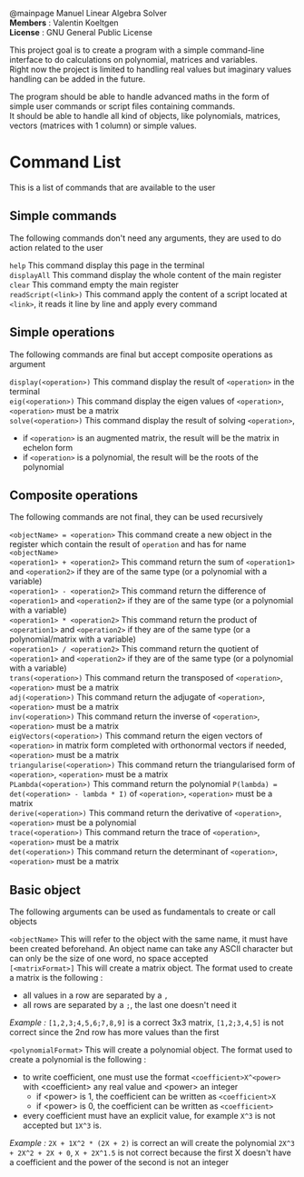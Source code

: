 @mainpage Manuel Linear Algebra Solver  
**Members** : Valentin Koeltgen  
**License** : GNU General Public License  

This project goal is to create a program with a simple command-line interface to do calculations on polynomial, matrices and variables.  
Right now the project is limited to handling real values but imaginary values handling can be added in the future.

The program should be able to handle advanced maths in the form of simple user commands or script files containing commands.  
It should be able to handle all kind of objects, like polynomials, matrices, vectors (matrices with 1 column) or simple values.

# Command List  
This is a list of commands that are available to the user

## Simple commands  
The following commands don't need any arguments, they are used to do action related to the user

`help` This command display this page in the terminal  
`displayAll` This command display the whole content of the main register  
`clear` This command empty the main register  
`readScript(<link>)` This command apply the content of a script located at `<link>`, it reads it line by line and apply every command

## Simple operations
The following commands are final but accept composite operations as argument

`display(<operation>)` This command display the result of `<operation>` in the terminal  
`eig(<operation>)` This command display the eigen values of `<operation>`, `<operation>` must be a matrix  
`solve(<operation>)` This command display the result of solving `<operation>`,
- if `<operation>` is an augmented matrix, the result will be the matrix in echelon form  
- if `<operation>` is a polynomial, the result will be the roots of the polynomial  

## Composite operations
The following commands are not final, they can be used recursively

`<objectName> = <operation>` This command create a new object in the register which contain the result of `operation` and has for name `<objectName>`  
`<operation1> + <operation2>` This command return the sum of `<operation1>` and `<operation2>` if they are of the same type (or a polynomial with a variable)  
`<operation1> - <operation2>` This command return the difference of `<operation1>` and `<operation2>` if they are of the same type (or a polynomial with a variable)  
`<operation1> * <operation2>` This command return the product of `<operation1>` and `<operation2>` if they are of the same type (or a polynomial/matrix with a variable)  
`<operation1> / <operation2>` This command return the quotient of `<operation1>` and `<operation2>` if they are of the same type (or a polynomial with a variable)  
`trans(<operation>)` This command return the transposed of `<operation>`, `<operation>` must be a matrix  
`adj(<operation>)` This command return the adjugate of `<operation>`, `<operation>` must be a matrix  
`inv(<operation>)` This command return the inverse of `<operation>`, `<operation>` must be a matrix  
`eigVectors(<operation>)` This command return the eigen vectors of `<operation>` in matrix form completed with orthonormal vectors if needed, `<operation>` must be a matrix  
`triangularise(<operation>)` This command return the triangularised form of `<operation>`, `<operation>` must be a matrix  
`PLambda(<operation>)` This command return the polynomial `P(lambda) = det(<operation> - lambda * I)` of `<operation>`, `<operation>` must be a matrix  
`derive(<operation>)` This command return the derivative of `<operation>`, `<operation>` must be a polynomial  
`trace(<operation>)` This command return the trace of `<operation>`, `<operation>` must be a matrix  
`det(<operation>)` This command return the determinant of `<operation>`, `<operation>` must be a matrix  

## Basic object
The following arguments can be used as fundamentals to create or call objects

`<objectName>` This will refer to the object with the same name, it must have been created beforehand. An object name can take any ASCII character but can only be the size of one word, no space accepted  
`[<matrixFormat>]` This will create a matrix object. The format used to create a matrix is the following :
- all values in a row are separated by a `,`
- all rows are separated by a `;`, the last one doesn't need it

_Example :_ `[1,2,3;4,5,6;7,8,9]` is a correct 3x3 matrix, `[1,2;3,4,5]` is not correct since the 2nd row has more values than the first  

`<polynomialFormat>` This will create a polynomial object. The format used to create a polynomial is the following :
- to write coefficient, one must use the format `<coefficient>X^<power>` with \<coefficient> any real value and \<power> an integer
    - if \<power> is 1, the coefficient can be written as `<coefficient>X`
    - if \<power> is 0, the coefficient can be written as `<coefficient>`
- every coefficient must have an explicit value, for example `X^3` is not accepted but `1X^3` is.  

_Example :_ `2X + 1X^2 * (2X + 2)` is correct an will create the polynomial `2X^3 + 2X^2 + 2X + 0`, `X + 2X^1.5` is not correct because the first X doesn't have a coefficient and the power of the second is not an integer
